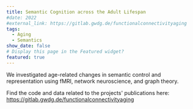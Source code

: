 ```yaml
---
title: Semantic Cognition across the Adult Lifespan
#date: 2022
#external_link: https://gitlab.gwdg.de/functionalconnectivityaging
tags:
  - Aging
  - Semantics
show_date: false
# Display this page in the Featured widget?
featured: true
---
```


We investigated age-related changes in semantic control and representation using fMRI, network neuroscience, and graph theory.

Find the code and data related to the projects' publications here: https://gitlab.gwdg.de/functionalconnectivityaging

<!--more-->
